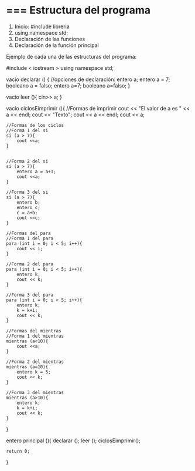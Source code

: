 ===
    Estructura del programa
===
1. Inicio: #include libreria
2. using namespace std; 
3. Declaración de las funciones 
4. Declaración de la función principal

Ejemplo de cada una de las estructuras del programa: 

#include < iostream >
using namespace std; 

vacio declarar () {
    //opciones de declaración: 
    entero a; 
    entero a = 7; 
    booleano a = falso; 
    entero a=7; 
    booleano a=falso; 
}

vacio leer (){
    cin>> a; 
}

vacio ciclosEimprimir (){
    //Formas de imprimir
    cout << "El valor de a es " << a << endl; 
    cout << "Texto"; 
    cout << a << endl;
    cout << a;

    //Formas de los ciclos
    //Forma 1 del si
    si (a > 7){
        cout <<a;
    }


    //Forma 2 del si
    si (a > 7){
        entero a = a+1;
        cout <<a;
    }

    //Forma 3 del si
    si (a > 7){
        entero b; 
        entero c; 
        c = a+b;
        cout <<c;
    }

    //Formas del para 
    //Forma 1 del para
    para (int i = 0; i < 5; i++){
        cout << i; 
    }

    //Forma 2 del para
    para (int i = 0; i < 5; i++){
        entero k; 
        cout << k; 
    }

    //Forma 3 del para 
    para (int i = 0; i < 5; i++){
        entero k; 
        k = k+i;
        cout << k; 
    }

    //Formas del mientras
    //Forma 1 del mientras
    mientras (a<10){
        cout <<a;
    }

    //Forma 2 del mientras
    mientras (a=10){
        entero k = 5; 
        cout << k;
    }

    //Forma 3 del mientras 
    mientras (a>10){
        entero k; 
        k = k+i;
        cout << k; 
    }
}


entero principal (){
    declarar ();
    leer (); 
    ciclosEimprimir();

    return 0;
}